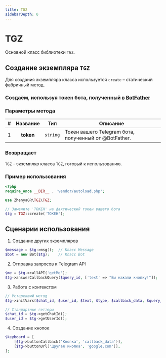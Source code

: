 ```yaml
---
title: TGZ
sidebarDepth: 0
---
```


# **TGZ** 
Основной класс библиотеки `TGZ`.

## Создание экземпляра `TGZ`
Для создания экземпляра класса используется `create` – статический фабричный метод.

### Создаём, используя токен бота, полученный в [BotFather](https://t.me/BotFather) 

### Параметры метода
| # | Название  |   Тип    | Описание                                              |
|:-:|:---------:|:--------:|-------------------------------------------------------|
| 1 | **token** | `string` | Токен вашего Telegram бота, полученный от @BotFather. |

### Возвращает
`TGZ` - экземпляр класса `TGZ`, готовый к использованию.

### Пример использования
```php
<?php
require_once __DIR__ . 'vendor/autoload.php';

use ZhenyaGR\TGZ\TGZ;

// Замените 'ТОКЕН' на фактический токен вашего бота
$tg = TGZ::create('ТОКЕН');
```

## Сценарии использования

1. Создание других экземпляров

```php
$message = $tg->msg();  // Класс Message
$bot = new Bot($tg);    // Класс Bot
```

2. Отправка запросов к Telegram API

```php
$me = $tg->callAPI('getMe');
$tg->answerCallbackQuery($query_id, ['text' => "Вы нажали кнопку!"]);
```

3. Работа с контекстом

```php
// Устаревший метод
$tg->initVars($chat_id, $user_id, $text, $type, $callback_data, $query_id, $msg_id, $is_bot, $is_command);

// Стандартные геттеры
$chat_id = $tg->getChatId();
$user_id = $tg->getUserId();
```

4. Создание кнопок

```php
$keyboard = [
    [$tg->buttonCallback('Кнопка', 'callback_data')],
    [$tg->buttonUrl('Другая кнопка', 'google.com')],
];
```